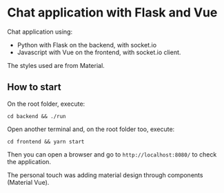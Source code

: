 # Chat application with Flask and Vue

Chat application using:

- Python with Flask on the backend, with socket.io
- Javascript with Vue on the frontend, with socket.io client.

The styles used are from Material.

## How to start

On the root folder, execute:

`cd backend && ./run`

Open another terminal and, on the root folder too, execute:

`cd frontend && yarn start`

Then you can open a browser and go to `http://localhost:8080/` to check the application.

The personal touch was adding material design through components (Material Vue).
